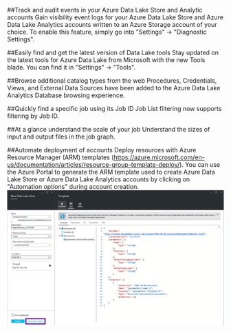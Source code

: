 ##Track and audit events in your Azure Data Lake Store and Analytic accounts
Gain visibility event logs for your Azure Data Lake Store and Azure Data Lake Analytics accounts written to an Azure Storage account of your choice. To enable this feature, simply go into "Settings" -> "Diagnostic Settings".
	

##Easily find and get the latest version of Data Lake tools
Stay updated on the latest tools for Azure Data Lake from Microsoft with the new Tools blade. You can find it in "Settings" -> "Tools".
	

##Browse additional catalog types from the web
Procedures, Credentials, Views, and External Data Sources have been added to the Azure Data Lake Analytics Database browsing experience.
	

##Quickly find a specific job using its Job ID
Job List filtering now supports filtering by Job ID. 
	

##At a glance understand the scale of your job
Understand the sizes of input and output files in the job graph.
	

##Automate deployment of accounts
Deploy resources with Azure Resource Manager (ARM) templates (https://azure.microsoft.com/en-us/documentation/articles/resource-group-template-deploy/). You can use the Azure Portal to generate the ARM template used to create Azure Data Lake Store or Azure Data Lake Analytics accounts by clicking on "Automation options" during account creation.
![automation](docs/img/Portal/AutomationOptions.png "Automation Options")
